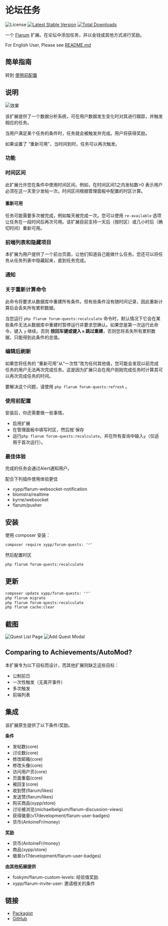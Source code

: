 # 论坛任务

![License](https://img.shields.io/badge/license-MIT-blue.svg) [![Latest Stable Version](https://img.shields.io/packagist/v/xypp/forum-quests.svg)](https://packagist.org/packages/xypp/forum-quests) [![Total Downloads](https://img.shields.io/packagist/dt/xypp/forum-quests.svg)](https://packagist.org/packages/xypp/forum-quests)

一个 [Flarum](http://flarum.org) 扩展。在论坛中添加任务，并以金钱或其他方式进行奖励。

For English User, Please see [README.md](README.md)

## 简单指南

转到 [使用前配置](#configure-before-usage)

## 说明

![效果](https://cdn-fusion.imgimg.cc/i/2024/3edd13a6ff9daf3e.png)

该扩展提供了一个数据分析系统，可在用户数据发生变化时对其进行跟踪，并触发相应的任务。

当用户满足某个任务的条件时，任务就会被触发并完成。用户将获得奖励。

如果设置了 “重新可用”，当时间到时，任务可以再次触发。

### 功能

### 时间区间

此扩展允许您在条件中使用时间区间。例如，在时间区间1之内发帖数>0 表示用户必须在这一天至少发帖一次。时间区间根据管理面板中配置的时区计算。

#### 重新可用

任务可能需要多次被完成，例如每天被完成一次。您可以使用 `re-available` 选项让任务在一段时间后再次可用。该扩展目前支持一天后（按时区）或几小时后（确切时间）重新可用。

### 前端列表和隐藏项目

本扩展为用户提供了一个前台页面，让他们知道自己能做什么任务。您还可以将任务从任务列表中隐藏起来，直到任务完成。

### 通知

### 关于重新计算命令

此命令将要求从数据库中重建所有条件。但有些条件没有随时间记录，因此重新计算后会丢失所有累积数据。

当您运行 `php flarum forum-quests:recalculate` 命令时，默认情况下它会在某些条件无法从数据库中重建时暂停运行并要求您确认。如果您是第一次运行此命令，键入 `y` 继续。否则 **按回车键或键入 `n` 跳过重建**，否则您将丢失所有累积数据，只能得到此条件的总值。

### 编辑后刷新

如果您将任务的 “重新可用”从“一次性”改为任何其他值，您可能会发现以前完成任务的用户无法再次完成任务。这是因为扩展只会在用户刚刚完成任务时计算其可以再次完成任务的时间。

要解决这个问题，请使用 `php flarum forum-quests:refresh` 。

### 使用前配置

安装后，你还需要做一些事情。

- 启用扩展
- 在管理面板中填写时区，然后按`保存
- 运行`php flarum forum-quests:recalculate`，并在所有查询中输入`y`（仅适用于首次运行）。

### 最佳体验

完成的任务会通过Alert通知用户。

配合下列插件使用体验更佳

+ xypp/flarum-websocket-notification
+ blomstra/realtime
+ kyrne/websocket
+ flarum/pusher

## 安装

使用 composer 安装：

```sh
composer require xypp/forum-quests: "*"
```

然后配置时区

```sh
php flarum forum-quests:recalculate
```

## 更新

```sh
composer update xypp/forum-quests: "*"
php flarum migrate
php flarum forum-quests:recalculate
php flarum cache:clear
```

## 截图

![Quest List Page](https://cdn-fusion.imgimg.cc/i/2024/093b3718fde17b90.png)
![Add Quest Modal](https://cdn-fusion.imgimg.cc/i/2024/f568ab58af507013.png)

## Comparing to Achievements/AutoMod?

本扩展专为以下目标而设计，而其他扩展则缺乏这些目标：

+ 公制前日
+ 一次性触发（无离开事件）
+ 多次触发
+ 前端列表


## 集成

该扩展原生提供了以下条件/奖励。

**条件**

- 发帖数(core)
- 讨论数(core)
- 修改邮箱(core)
- 修改头像(core)
- 访问用户页(core)
- 页面重载(core)
- 被回复(core)
- 收到赞(flarum/likes)
- 发送赞(flarum/likes)
- 购买商品(xypp/store)
- 讨论被浏览(michaelbelgium/flarum-discussion-views)
- 获得徽章(v17development/flarum-user-badges)
- 货币(AntoineFr/money)

**奖励**

- 货币(AntoineFr/money)
- 商品(xypp/store)
- 徽章(v17development/flarum-user-badges)

**由其他拓展提供**

- foskym/flarum-custom-levels: 经验值奖励.
- xypp/flarum-invite-user: 邀请相关的条件



## 链接

- [Packagist](https://packagist.org/packages/xypp/forum-quests)
- [GitHub](https://github.com/zxy19/flarum-forum-quests)
